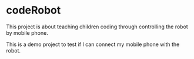 # codeRobot
This project is about teaching children coding through controlling the robot by mobile phone.

This is a demo project to test if I can connect my mobile phone with the robot.
